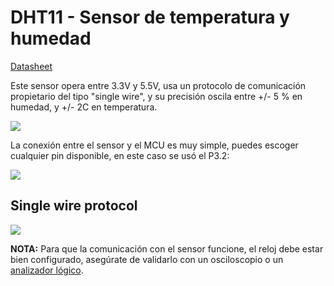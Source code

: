 # DHT11 - Sensor de temperatura y humedad

[Datasheet](https://github.com/nstrappazzonc/CH552/blob/main/doc/datasheets/DHT11.pdf)

Este sensor opera entre 3.3V y 5.5V, usa un protocolo de comunicación propietario del tipo "single wire", y su precisión oscila entre +/- 5 % en humedad, y +/- 2C en temperatura.

![](https://github.com/nstrappazzonc/CH552/blob/main/assets/src/dht11/protoboard.jpeg)

La conexión entre el sensor y el MCU es muy simple, puedes escoger cualquier pin disponible, en este caso se usó el P3.2:

![](https://github.com/nstrappazzonc/CH552/blob/main/assets/src/dht11/schematic.png)

## Single wire protocol

![](https://github.com/nstrappazzonc/CH552/blob/main/assets/doc/pulseview/dht11_02.png)

**NOTA:** Para que la comunicación con el sensor funcione, el reloj debe estar bien configurado, asegúrate de validarlo con un osciloscopio o un [analizador lógico](https://github.com/nstrappazzonc/CH552/blob/main/doc/logic_analyze.md).
